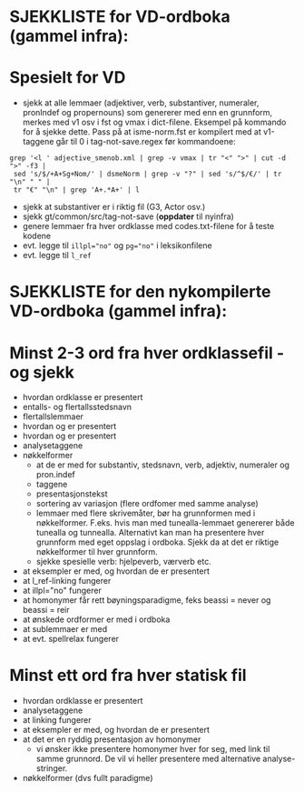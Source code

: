# SJEKKLISTE for VD-ordboka (gammel infra):


# Spesielt for VD
* sjekk at alle lemmaer (adjektiver, verb, substantiver, numeraler, pronIndef og propernouns) som genererer med enn en grunnform, merkes med v1 osv i fst og vmax i dict-filene. Eksempel på kommando for å sjekke dette. Pass på at isme-norm.fst er kompilert med at v1-taggene går til 0 i tag-not-save.regex før kommandoene:


```
grep '<l ' adjective_smenob.xml | grep -v vmax | tr "<" ">" | cut -d ">" -f3 |
 sed 's/$/+A+Sg+Nom/' | dsmeNorm | grep -v "?" | sed 's/^$/€/' | tr "\n" " " | 
 tr "€" "\n" | grep 'A+.*A+' | l
```


- sjekk at substantiver er i riktig fil (G3, Actor osv.)
- sjekk gt/common/src/tag-not-save (**oppdater** til nyinfra)
- genere lemmaer fra hver ordklasse med codes.txt-filene for å teste kodene
- evt. legge til `illpl="no"` og `pg="no"` i leksikonfilene
- evt. legge til `l_ref`


# SJEKKLISTE for den nykompilerte VD-ordboka (gammel infra):


# Minst 2-3 ord fra hver ordklassefil - og sjekk

- hvordan ordklasse er presentert
- entalls- og flertallsstedsnavn
- flertallslemmaer
- hvordan <mg> og <tg> er presentert
- hvordan <re> og <te> er presentert
- analysetaggene
- nøkkelformer
	- at de er med for substantiv, stedsnavn, verb, adjektiv, numeraler og pron.indef
	- taggene
	- presentasjonstekst
	- sortering av variasjon (flere ordfomer med samme analyse)
	- lemmaer med flere skrivemåter, bør ha grunnformen med i nøkkelformer. F.eks. hvis man med tunealla-lemmaet genererer både tunealla og tunnealla. Alternativt kan man ha presentere hver grunnform med eget oppslag i ordboka. Sjekk da at det er riktige nøkkelformer til hver grunnform.
	- sjekke spesielle verb: hjelpeverb, værverb etc.
- at eksempler er med, og hvordan de er presentert
- at l_ref-linking fungerer
- at illpl="no" fungerer
- at homonymer får rett bøyningsparadigme, feks beassi = never og beassi = reir
- at ønskede ordformer er med i ordboka
- at sublemmaer er med
- at evt. spellrelax fungerer


# Minst ett ord fra hver statisk fil

- hvordan ordklasse er presentert
- analysetaggene
- at linking fungerer
- at eksempler er med, og hvordan de er presentert
- at det er en ryddig presentasjon av homonymer
	- vi ønsker ikke presentere homonymer hver for seg, med link til samme grunnord. De vil vi heller presentere med alternative analyse-stringer.
- nøkkelformer (dvs fullt paradigme)
